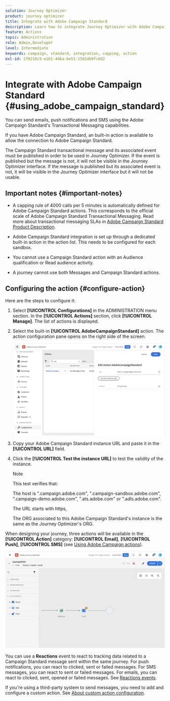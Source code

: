 ```yaml
---
solution: Journey Optimizer
product: journey optimizer
title: Integrate with Adobe Campaign Standard
description: Learn how to integrate Journey Optimizer with Adobe Campaign Standard
feature: Actions
topic: Administration
role: Admin,Developer
level: Intermediate
keywords: campaign, standard, integration, capping, action
exl-id: 2f0218c9-e1b1-44ba-be51-15824b9fc6d2
---
```

# Integrate with Adobe Campaign Standard {#using_adobe_campaign_standard}

You can send emails, push notifications and SMS using the Adobe Campaign Standard's Transactional Messaging capabilities.

If you have Adobe Campaign Standard, an built-in action is available to allow the connection to Adobe Campaign Standard. 

The Campaign Standard transactional message and its associated event must be published in order to be used in Journey Optimizer. If the event is published but the message is not, it will not be visible in the Journey Optimizer interface. If the message is published but its associated event is not, it will be visible in the Journey Optimizer interface but it will not be usable.

## Important notes {#important-notes}

* A capping rule of 4000 calls per 5 minutes is automatically defined for Adobe Campaign Standard actions. This corresponds to the official scale of Adobe Campaign Standard Transactional Messaging. Read more about transactional messaging SLAs in [Adobe Campaign Standard Product Description](https://helpx.adobe.com/legal/product-descriptions/campaign-standard.html).

* Adobe Campaign Standard integration is set up through a dedicated built-in action in the action list. This needs to be configured for each sandbox.

* You cannot use a Campaign Standard action with an Audience qualification or Read audience activity.

* A journey cannot use both Messages and Campaign Standard actions.

## Configuring the action {#configure-action}

Here are the steps to configure it:

1. Select **[!UICONTROL Configurations]** in the ADMINISTRATION menu section. In the  **[!UICONTROL Actions]** section, click **[!UICONTROL Manage]**. The list of actions is displayed.

1. Select the built-in **[!UICONTROL AdobeCampaignStandard]** action. The action configuration pane opens on the right side of the screen.

    ![](assets/actioncampaign.png)

1. Copy your Adobe Campaign Standard instance URL and paste it in the **[!UICONTROL URL]** field.

1. Click the **[!UICONTROL Test the instance URL]** to test the validity of the instance.

    >[!NOTE]
    >
    >This test verifies that:
    >
    >The host is ".campaign.adobe.com", ".campaign-sandbox.adobe.com", ".campaign-demo.adobe.com", ".ats.adobe.com" or ".adls.adobe.com".
    >
    >The URL starts with https,
    >
    >The ORG associated to this Adobe Campaign Standard's instance is the same as the Journey Optimizer's ORG.

When designing your journey, three actions will be available in the **[!UICONTROL Action]** category: **[!UICONTROL Email]**, **[!UICONTROL Push]**, **[!UICONTROL SMS]** (see [Using Adobe Campaign actions](../building-journeys/using-adobe-campaign-standard.md)). 

![](assets/journey58.png)

You can use a **Reactions** event to react to tracking data related to a Campaign Standard message sent within the same journey. For push notifications, you can react to clicked, sent or failed messages. For SMS messages, you can react to sent or failed messages. For emails, you can react to clicked, sent, opened or failed messages. See [Reactions events](../building-journeys/reaction-events.md).

If you're using a third-party system to send messages, you need to add and configure a custom action. See [About custom action configuration](../action/about-custom-action-configuration.md).